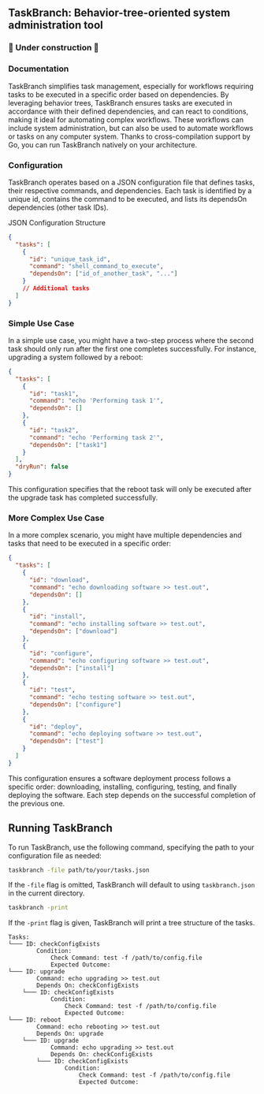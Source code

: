 ## TaskBranch: Behavior-tree-oriented system administration tool

### 🚧 Under construction 🚧

### Documentation

TaskBranch simplifies task management, especially for workflows requiring tasks to be executed in a specific order based on dependencies. By leveraging behavior trees, TaskBranch ensures tasks are executed in accordance with their defined dependencies, and can react to conditions, making it ideal for automating complex workflows. These workflows can include system administration, but can also be used to automate workflows or tasks on any computer system. Thanks to cross-compilation support by Go, you can run TaskBranch natively on your architecture.

### Configuration

TaskBranch operates based on a JSON configuration file that defines tasks, their respective commands, and dependencies. Each task is identified by a unique id, contains the command to be executed, and lists its dependsOn dependencies (other task IDs).

JSON Configuration Structure
```json
{
  "tasks": [
    {
      "id": "unique_task_id",
      "command": "shell_command_to_execute",
      "dependsOn": ["id_of_another_task", "..."]
    }
    // Additional tasks
  ]
}
```

### Simple Use Case
In a simple use case, you might have a two-step process where the second task should only run after the first one completes successfully. For instance, upgrading a system followed by a reboot:

```json
{
  "tasks": [
    {
      "id": "task1",
      "command": "echo 'Performing task 1'",
      "dependsOn": []
    },
    {
      "id": "task2",
      "command": "echo 'Performing task 2'",
      "dependsOn": ["task1"]
    }
  ],
  "dryRun": false
}
``` 

This configuration specifies that the reboot task will only be executed after the upgrade task has completed successfully.

### More Complex Use Case

In a more complex scenario, you might have multiple dependencies and tasks that need to be executed in a specific order:

``` json
{
  "tasks": [
    {
      "id": "download",
      "command": "echo downloading software >> test.out",
      "dependsOn": []
    },
    {
      "id": "install",
      "command": "echo installing software >> test.out",
      "dependsOn": ["download"]
    },
    {
      "id": "configure",
      "command": "echo configuring software >> test.out",
      "dependsOn": ["install"]
    },
    {
      "id": "test",
      "command": "echo testing software >> test.out",
      "dependsOn": ["configure"]
    },
    {
      "id": "deploy",
      "command": "echo deploying software >> test.out",
      "dependsOn": ["test"]
    }
  ]
}
```

This configuration ensures a software deployment process follows a specific order: downloading, installing, configuring, testing, and finally deploying the software. Each step depends on the successful completion of the previous one.

## Running TaskBranch
To run TaskBranch, use the following command, specifying the path to your configuration file as needed:

```sh
taskbranch -file path/to/your/tasks.json
```
If the `-file` flag is omitted, TaskBranch will default to using `taskbranch.json` in the current directory.

```sh
taskbranch -print
```
If the `-print` flag is given, TaskBranch will print a tree structure of the tasks.

```
Tasks:
└─── ID: checkConfigExists
        Condition:
            Check Command: test -f /path/to/config.file
            Expected Outcome: 
└─── ID: upgrade
        Command: echo upgrading >> test.out
        Depends On: checkConfigExists
    └─── ID: checkConfigExists
            Condition:
                Check Command: test -f /path/to/config.file
                Expected Outcome: 
└─── ID: reboot
        Command: echo rebooting >> test.out
        Depends On: upgrade
    └─── ID: upgrade
            Command: echo upgrading >> test.out
            Depends On: checkConfigExists
        └─── ID: checkConfigExists
                Condition:
                    Check Command: test -f /path/to/config.file
                    Expected Outcome: 
```

